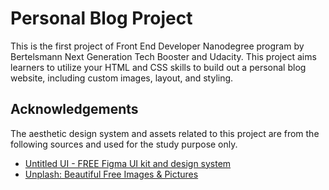 
# Personal Blog Project

This is the first project of Front End Developer Nanodegree program by Bertelsmann Next Generation Tech Booster and Udacity. This project aims learners to utilize your HTML and CSS skills to build out a personal blog website, including custom images, layout, and styling.


## Acknowledgements

The aesthetic design system and assets related to this project are from the following sources and used for the study purpose only.
 - [Untitled UI - FREE Figma UI kit and design system](https://www.figma.com/community/file/1020079203222518115)
 - [Unplash: Beautiful Free Images & Pictures](https://unsplash.com/)